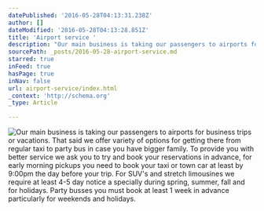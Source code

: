 ```yaml
---
datePublished: '2016-05-28T04:13:31.238Z'
author: []
dateModified: '2016-05-28T04:13:28.851Z'
title: 'Airport service '
description: "Our main business is taking our passengers to airports for business trips or vacations. That said we offer variety of options for getting there from regular taxi to party bus in case you have bigger family. To provide you with better service we ask you to try and book your reservations in advance, for early morning pickups you need to book your taxi or town car at least by 9:00pm the day before your trip. For SUV's and stretch limousines we require at least 4-5 day notice a specially during spring, summer, fall and for holidays. Party busses you must book at least 1 week in advance particularly for weekends and holidays. "
sourcePath: _posts/2016-05-28-airport-service.md
starred: true
inFeed: true
hasPage: true
inNav: false
url: airport-service/index.html
_context: 'http://schema.org'
_type: Article

---
```

![Our main business is taking our passengers to airports for business trips or vacations. That said we offer variety of options for getting there from regular taxi to party bus in case you have bigger family. To provide you with better service we ask you to try and book your reservations in advance, for early morning pickups you need to book your taxi or town car at least by 9:00pm the day before your trip. For SUV's and stretch limousines we require at least 4-5 day notice a specially during spring, summer, fall and for holidays. Party busses you must book at least 1 week in advance particularly for weekends and holidays. ](https://the-grid-user-content.s3-us-west-2.amazonaws.com/0bb3bc40-720a-41ed-85e0-728e0949b960.jpg)